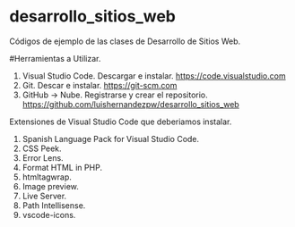 # desarrollo_sitios_web
Códigos de ejemplo de las clases de Desarrollo de Sitios Web.

#Herramientas a Utilizar.
1. Visual Studio Code. Descargar e instalar. https://code.visualstudio.com
2. Git. Descar e instalar. https://git-scm.com 
3. GitHub -> Nube. Registrarse y crear el repositorio. https://github.com/luishernandezpw/desarrollo_sitios_web 

Extensiones de Visual Studio Code que deberiamos instalar.
1. Spanish Language Pack for Visual Studio Code.
2. CSS Peek.
3. Error Lens.
4. Format HTML in PHP.
5. htmltagwrap.
6. Image preview.
7. Live Server.
8. Path Intellisense.
9. vscode-icons.
